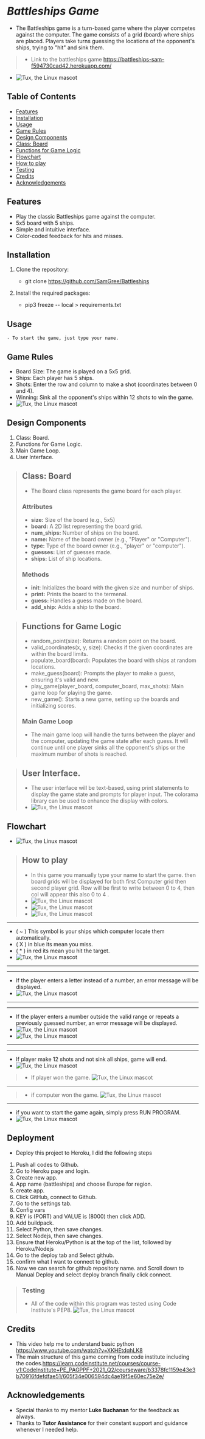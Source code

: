 # *Battleships Game*

  - The Battleships game is a turn-based game where the player competes against the computer. The game consists of a grid (board) where ships are placed. Players take turns guessing the locations of the opponent's ships, trying to "hit" and sink them.
  > - Link to the battleships game 
  > <https://battleships-sam-f594730cad42.herokuapp.com/>

  - ![Tux, the Linux mascot](/readme.images/ami.responsive.ships.png) 
  

## **Table of Contents**
- [Features](#features)
- [Installation](#installation)
- [Usage](#usage)
- [Game Rules](#game-rules)
- [Design Components](#design-components)
- [Class: Board](#class-board)
- [Functions for Game Logic](#functions-for-game-logic)
- [Flowchart](#flowchart)
- [How to play](#how-to-play)
- [Testing](#testing)
- [Credits](#credits)
- [Acknowledgements](#acknowledgements)



## **Features**
- Play the classic Battleships game against the computer.
- 5x5 board with 5 ships.
- Simple and intuitive interface.
- Color-coded feedback for hits and misses.

## **Installation**

1. Clone the repository:
    
    - git clone <https://github.com/SamGree/Battleships>   

2. Install the required packages:
    - pip3 freeze  -- local > requirements.txt
    
    

## **Usage** 
    - To start the game, just type your name.
  
## **Game Rules**
  - Board Size: The game is played on a 5x5 grid.
  - Ships: Each player has 5 ships.
  - Shots: Enter the row and column to make a shot (coordinates between 0 and 4).
  - Winning: Sink all the opponent's ships within 12 shots to win the game.
   - ![Tux, the Linux mascot](/readme.images/run.program.png)

## **Design Components**
 
  1. Class: Board. 
  2. Functions for Game Logic.
  3. Main Game Loop.
  4. User Interface.

> ## **Class: Board**  
> - The Board class represents the game board for each player.
> ### Attributes
> - **size:** Size of the board (e.g., 5x5)
> - **board:** A 2D list representing the board grid.
> - **num_ships:** Number of ships on the board.
> - **name:** Name of the board owner (e.g., "Player" or "Computer").
> - **type:** Type of the board owner (e.g., "player" or "computer").
> - **guesses:** List of guesses made.
> - **ships:** List of ship locations.
>### Methods
> - __init__: Initializes the board with the given size and number of ships.
> - **print:** Prints the board to the termenal.
> - **guess:** Handles a guess made on the board.
> - **add_ship:** Adds a ship to the board.
 
> ## **Functions for Game Logic**
>  - random_point(size): Returns a random point on the board.
>  - valid_coordinates(x, y, size): Checks if the given coordinates are within the board limits.
> - populate_board(board): Populates the board with ships at random locations.
>  - make_guess(board): Prompts the player to make a guess, ensuring it's valid and new.
> - play_game(player_board, computer_board, max_shots): Main game loop for playing the game.
> - new_game(): Starts a new game, setting up the boards and initializing scores.
> ### Main Game Loop
> - The main game loop will handle the turns between the player and the computer, updating the game state after each guess. It will continue until one player sinks all the opponent's ships or the maximum number of shots is reached.

> ## **User Interface.**
> - The user interface will be text-based, using print statements to display the game state and prompts for player input. The colorama library can be used to enhance the display with colors.
> - ![Tux, the Linux mascot](/readme.images/requirements.png)

## **Flowchart**
- ![Tux, the Linux mascot](/readme.images/flowchart.png)

> ## **How to play**
> - In this game you manually type your name to start the game. then board grids will be displayed for both first Computer grid then second player grid. Row will be first to write between 0  to 4, then col will appear this also 0 to 4 .
> - ![Tux, the Linux mascot](/readme.images/type.name.png)
> - ![Tux, the Linux mascot](/readme.images/player.board.png)
> - ![Tux, the Linux mascot](/readme.images/computer.borad.png)
---
- ( ~ ) This symbol is your ships which computer locate them automatically.
- ( X )  in blue its mean you miss.
- ( * ) in red its mean you hit the target.
- ![Tux, the Linux mascot](/readme.images/miss.hit.png)
---
---
- If the player enters a letter instead of a number, an error message will be displayed.
- ![Tux, the Linux mascot](/readme.images/string.enter.png)
---
---
- If the player enters a number outside the valid range or repeats a previously guessed number, an error message will be displayed.
- ![Tux, the Linux mascot](/readme.images/repeated.guess.png)
- ![Tux, the Linux mascot](/readme.images/number.outof.range.png)
---
---
- If player make 12 shots and not sink all ships, game will end.
- ![Tux, the Linux mascot](/readme.images/max.shots.png)
> - If player won the game.
> ![Tux, the Linux mascot](/readme.images/player.won.png)
---
> - if computer won the game. 
> ![Tux, the Linux mascot](/readme.images/computer.won.png)
---
- if you want to start the game again, simply press RUN PROGRAM.
- ![Tux, the Linux mascot](/readme.images/run,program.png)

## Deployment
 -  Deploy this project to Heroku, I did the following steps
  1. Push all codes to Github.
  2. Go to Heroku page and login.
  3. Create new app.
  4. App name (battleships) and choose Europe for region.
  5. create app.
  6. Click GitHub, connect to Github.
  7. Go to the settings tab.
  8.  Config vars
  9.  KEY is (PORT) and VALUE is (8000) then click ADD. 
  10. Add buildpack.
  11. Select Python, then save changes.
  12. Select Nodejs, then save changes.
  13. Ensure that Heroku/Python is at the top of the list, followed by Heroku/Nodejs
 14. Go to the deploy tab and Select github.
 15. confirm what I want to connect to github.
 16. Now we can search for github repository name. 
  and  Scroll down to Manual Deploy and select deploy branch finally click connect.

> ### Testing
> - All of the code within this program was tested using Code Institute's PEP8.
> ![Tux, the Linux mascot](/readme.images/pep8.png)

## Credits
 - This video help me to understand basic python <https://www.youtube.com/watch?v=XKHEtdqhLK8>
 - The main structure of this game coming from code institute including the codes.<https://learn.codeinstitute.net/courses/course-v1:CodeInstitute+PE_PAGPPF+2021_Q2/courseware/b3378fc1159e43e3b70916fdefdfae51/605f34e006594dc4ae19f5e60ec75e2e/>

 

## **Acknowledgements**
 - Special thanks to my mentor **Luke Buchanan** for the feedback as always. 
 -  Thanks to **Tutor Assistance** for their constant support and guidance whenever I needed help.


